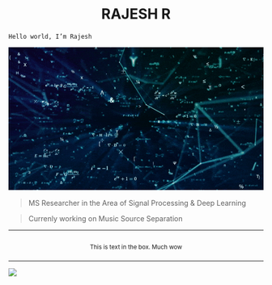 
<h1 align="center">RAJESH R</h1>

```
Hello world, I’m Rajesh
```
<p align="center">
  <img  src="https://github.com/its-rajesh/its-rajesh/blob/main/math2.gif">
</p>

> MS Researcher in the Area of Signal Processing & Deep Learning

> Currenly working on Music Source Separation

<div align="center">
<table>
<tbody>
<td align="center">
<img width="800" height="0"><br>
<sub>This is text in the box. Much wow</sub><br>
<img width="800" height="0">
</td>
</tbody>
</table>
</div>


![](https://komarev.com/ghpvc/?username=its-rajesh&color=red&style=for-the-badge&label=VIEWERS+COUNT)


<!---
its-rajesh/its-rajesh is a ✨ special ✨ repository because its `README.md` (this file) appears on your GitHub profile.
You can click the Preview link to take a look at your changes.
--->
